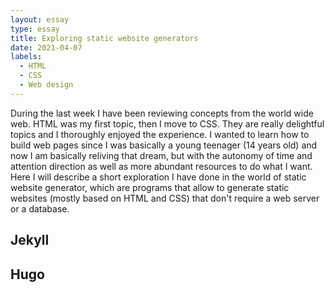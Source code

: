 ```yaml
---
layout: essay
type: essay
title: Exploring static website generators
date: 2021-04-07
labels:
  - HTML
  - CSS
  - Web design
---
```

During the last week I have been reviewing concepts from the world wide web. HTML was my first topic, then I move to CSS. They are really delightful topics and I thoroughly enjoyed the experience. I wanted to learn how to build web pages since I was basically a young teenager (14 years old) and now I am basically reliving that dream, but with the autonomy of time and attention direction as well as more abundant resources to do what I want. Here I will describe a short exploration I have done in the world of static website generator, which are programs that allow to generate static websites (mostly based on HTML and CSS) that don't require a web server or a database. 

## Jekyll

## Hugo